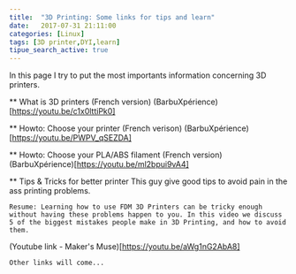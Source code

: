 ```yaml
---
title:  "3D Printing: Some links for tips and learn"
date:   2017-07-31 21:11:00
categories: [Linux]
tags: [3D printer,DYI,learn]
tipue_search_active: true
---
```


In this page I try to put the most importants information concerning 3D printers.

** What is 3D printers (French version)
(BarbuXpérience)[https://youtu.be/c1x0lttiPk0]

** Howto: Choose your printer (French verison)
(BarbuXpérience)[https://youtu.be/PWPV_qSEZDA]


** Howto: Choose your PLA/ABS filament (French version)
(BarbuXpérience)[https://youtu.be/ml2bpui9vA4]


** Tips & Tricks for better printer
This guy give good tips to avoid pain in the ass printing problems.

    Resume: Learning how to use FDM 3D Printers can be tricky enough without having these problems happen to you. In this video we discuss 5 of the biggest mistakes people make in 3D Printing, and how to avoid them.
    
(Youtube link - Maker's Muse)[https://youtu.be/aWg1nG2AbA8]


    Other links will come...
